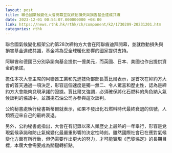 ```yaml
---
layout: post
title: 聯合國氣候變化大會開幕並就啟動損失與損害基金達成共識
date: 2023-12-01 00:54:07.000000000 +08:00
link: https://news.rthk.hk/rthk/ch/component/k2/1730209-20231201.htm
categories: rthk
---
```


聯合國氣候變化框架公約第28次締約方大會在阿聯酋迪拜開幕，並就啟動損失與損害基金達成共識，基金將為受全球暖化影響的國家提供支持。

阿聯酋和德國已分別承諾向基金提供一億美元，而英國、日本、美國也作出提供資金的承諾。

擔任本次大會主席的阿聯酋工業和先進技術部部長賈比爾表示，是首次在締約方大會的首天通過一項決定，形容這個速度是獨一無二、令人驚喜和歷史性，認為是締約方大會能夠兌現承諾的證據。賈比爾又強調，必須確保將化石燃料的角色納入氣候談判的協議中，並讚揚石油公司亦參與這次談判。

公約秘書處執行秘書斯蒂爾就表示，如果不發出化石燃料時代最終衰退的信號，人類將迎來自己的最終衰退。

另外，公約秘書處指出，大會在有記錄以來人類歷史上最熱的一年舉行，形容是兌現氣候承諾和防止氣候變化最嚴重影響的決定性時刻。雖然國際社會已在應對氣候變化方面有所行動，但仍需要作出更大的努力，才可能實現《巴黎協定》的長期目標，本屆大會需要成為關鍵轉折點。
